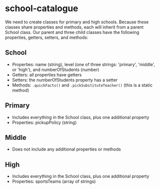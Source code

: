 # school-catalogue

We need to create classes for primary and high schools. Because these classes share properties and methods, each will inherit from a parent School class. Our parent and three child classes have the following properties, getters, setters, and methods:

## School

- Properties: name (string), level (one of three strings: 'primary', 'middle', or 'high'), and numberOfStudents (number)
- Getters: all properties have getters
- Setters: the numberOfStudents property has a setter
- Methods: `.quickFacts()` and `.pickSubstituteTeacher()` (this is a static method)

## Primary

- Includes everything in the School class, plus one additional property
- Properties: pickupPolicy (string)

## Middle

- Does not include any additional properties or methods

## High

- Includes everything in the School class, plus one additional property
- Properties: sportsTeams (array of strings)
